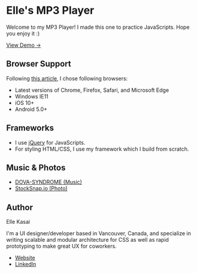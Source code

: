 # Elle's MP3 Player
Welcome to my MP3 Player! I made this one to practice JavaScripts. Hope you enjoy it :)

[View Demo →](http://ellekasai.github.io/mp3-player)

## Browser Support

Following [this article](https://www.sitepoint.com/browsers-website-support/), I chose following browsers:

- Latest versions of Chrome, Firefox, Safari, and Microsoft Edge
- Windows IE11
- iOS 10+
- Android 5.0+

## Frameworks

- I use [jQuery](https://jquery.com/) for JavaScripts.
- For styling HTML/CSS, I use my framework which I build from scratch.

## Music & Photos

- [DOVA-SYNDROME (Music)](http://dova-s.jp/)
- [StockSnap.io (Photo)](https://stocksnap.io/)

## Author

Elle Kasai

I'm a UI designer/developer based in Vancouver, Canada, and specialize in writing scalable and modular architecture for CSS as well as rapid prototyping to make great UX for coworkers.

- [Website](http://ellekasai.com)
- [LinkedIn](https://www.linkedin.com/in/ellekasai)
